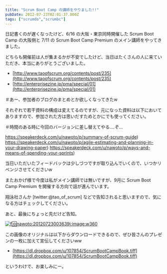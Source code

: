 ```yaml
---
title: "Scrum Boot Camp の講師をやりました!!"
pubDate: 2012-07-23T02:01:37.000Z
tags: ["scrumdo","scrumbc"]
---
```


日記書くのが遅くなったけど、6/16 の大阪・東京同時開催した Scrum Boot Camp の大阪側と 7/11 の Scrum Boot Camp Premium のメイン講師をやってきました。

どちらも開催前は人が集まるかが不安でしたけど、当日はたくさんの人に来ていただき、本当にありがとうございました。

- [http://www.taoofscrum.org/contents/post/235](http://www.taoofscrum.org/contents/post/235)
- [http://enterprisezine.jp/pma/special/01](http://enterprisezine.jp/pma/special/01)

＃あー、参加者のブログのまとめとか欲しくなってきたw

それぞれで若干資料の構成は変えてるのですが、元になった資料は以下においてありますので、参加された方は思いだすためとかにでも使ってください。

＃時間のある時に今回のバージョンに差し替えてやる....ぞ...

https://speakerdeck.com/u/nawoto/p/summary-of-scrum-guide)
https://speakerdeck.com/u/nawoto/p/agile-estimating-and-planning-in-your-drawing-paper)
https://speakerdeck.com/u/nawoto/p/ways-and-means-of-spending-your-sprints)

当日いただいたフィードバックは少しづつですが取り込んでいくので、いつかリベンジさせてくださいw

またおかげ様で今度は私がメイン講師では無いですが、9月に Scrum Boot Camp Premium を開催する方向で話が進んでいます。

翔泳社さんか [twitter:@tao_of_scrum] などで告知されると思いますので、気になる方はチェックしてください。

あと、最後にちょっと先だけど告知。

[![f:id:nawoto:20120723003639j:image:w360](https://cdn-ak.f.st-hatena.com/images/fotolife/n/nawoto/20120723/20120723003639.jpg)](http://f.hatena.ne.jp/nawoto/20120723003639)

この画像のオリジナルは以下からダウンロードできるので、ぜひ皆さんのプレゼンの一枚に加えて宣伝してくださいww

- [https://dl.dropbox.com/u/107854/ScrumBootCampBook.tiff](https://dl.dropbox.com/u/107854/ScrumBootCampBook.tiff)

というわけで、お楽しみにー。